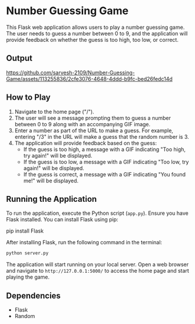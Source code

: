 
# Number Guessing Game

This Flask web application allows users to play a number guessing game. The user needs to guess a number between 0 to 9, and the application will provide feedback on whether the guess is too high, too low, or correct.

## Output


https://github.com/sarvesh-2109/Number-Guessing-Game/assets/113255836/2cfe3076-4648-4ddd-b9fc-bed26fedc14d



## How to Play

1. Navigate to the home page ("/").
2. The user will see a message prompting them to guess a number between 0 to 9 along with an accompanying GIF image.
3. Enter a number as part of the URL to make a guess. For example, entering "/3" in the URL will make a guess that the random number is 3.
4. The application will provide feedback based on the guess:
    - If the guess is too high, a message with a GIF indicating "Too high, try again!" will be displayed.
    - If the guess is too low, a message with a GIF indicating "Too low, try again!" will be displayed.
    - If the guess is correct, a message with a GIF indicating "You found me!" will be displayed.

## Running the Application

To run the application, execute the Python script (`app.py`). Ensure you have Flask installed. You can install Flask using pip:

pip install Flask


After installing Flask, run the following command in the terminal:

```bash
python server.py
```

The application will start running on your local server. Open a web browser and navigate to `http://127.0.0.1:5000/` to access the home page and start playing the game.

## Dependencies

- Flask
- Random 
